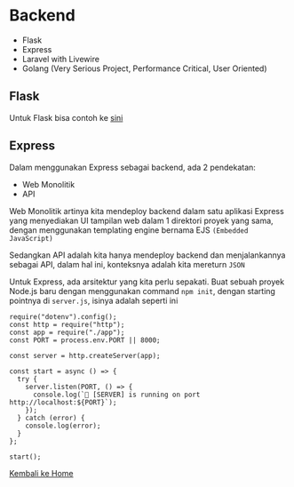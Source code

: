 # Backend

- Flask
- Express
- Laravel with Livewire
- Golang (Very Serious Project, Performance Critical, User Oriented)

## Flask

Untuk Flask bisa contoh ke [sini](./05_ai_ml_deployment.md)

## Express

Dalam menggunakan Express sebagai backend, ada 2 pendekatan:

- Web Monolitik
- API

Web Monolitik artinya kita mendeploy backend dalam satu aplikasi Express yang menyediakan UI tampilan web dalam 1 direktori proyek yang sama, dengan menggunakan templating engine bernama EJS `(Embedded JavaScript)`

Sedangkan API adalah kita hanya mendeploy backend dan menjalankannya sebagai API, dalam hal ini, konteksnya adalah kita mereturn `JSON`

Untuk Express, ada arsitektur yang kita perlu sepakati. Buat sebuah proyek Node.js baru dengan menggunakan command `npm init`, dengan starting pointnya di `server.js`, isinya adalah seperti ini

```
require("dotenv").config();
const http = require("http");
const app = require("./app");
const PORT = process.env.PORT || 8000;

const server = http.createServer(app);

const start = async () => {
  try {
    server.listen(PORT, () => {
      console.log(`🚀 [SERVER] is running on port http://localhost:${PORT}`);
    });
  } catch (error) {
    console.log(error);
  }
};

start();
```

[Kembali ke Home](./index.md)
